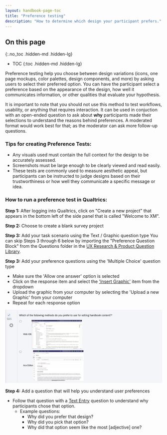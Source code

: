```yaml
---
layout: handbook-page-toc
title: "Preference testing"
description: "How to determine which design your participant prefers."
---
```


## On this page
{:.no_toc .hidden-md .hidden-lg}

- TOC
{:toc .hidden-md .hidden-lg}

Preference testing help you choose between design variations (icons, one page mockups, color palettes, design components, and more) by asking users to select their preferred option. You can have the participant select a preference based on the appearance of the design, how well it communicates information, or other qualities that evaluate your hypothesis. 

It is important to note that you should not use this method to test workflows, usability, or anything that requires interaction. It can be used in conjuction with an open-ended question to ask about **why** participants made their selections to understand the reasons behind preferences. A moderated format would work best for that; as the moderator can ask more follow-up questions.

### Tips for creating Preference Tests:
* Any visuals used must contain the full context for the design to be accurately assessed.
* Screenshots must be large enough to be clearly viewed and read easily.
* These tests are commonly used to measure aesthetic appeal, but participants can be instructed to judge designs based on their trustworthiness or how well they communicate a specific message or idea.


### How to run a preference test in Qualtrics:

**Step 1:** After logging into Qualtrics, click on "Create a new project" that appears in the bottom left of the side panel that is called "Welcome to XM". 

**Step 2:** Choose to create a blank survey project 

**Step 3:** Add your task scenario using the Text / Graphic question type
You can skip Steps 3 through 6 below by importing the "Preference Question Block" from the Questions folder in the [UX Research & Product Question Library](https://www.qualtrics.com/support/survey-platform/account-library/survey-library/#UsingABlockOrQuestionFromTheLibrary). 

**Step 3:** Add your preference questions using the 'Multiple Choice' question type
   * Make sure the 'Allow one answer' option is selected
   * Click on the response item and select the ['Insert Graphic'](https://www.qualtrics.com/support/survey-platform/survey-module/editing-questions/rich-content-editor/insert-a-graphic/) item from the dropdown
   * Upload the graphic from your computer by selecting the 'Upload a new Graphic' from your computer
   * Repeat for each response option

![Preference Test](preference-test.png)

**Step 4:** Add a question that will help you understand user preferences
* Follow that question with a [Text Entry](https://www.qualtrics.com/support/survey-platform/survey-module/editing-questions/question-types-guide/standard-content/text-entry/) question to understand why participants chose that option.
   * Example questions:
     * Why did you prefer that design?
     * Why did you pick that option?
     * Why did that option seem like the most [adjective] one?

